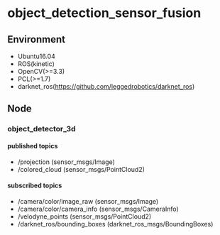 # object_detection_sensor_fusion

## Environment
- Ubuntu16.04
- ROS(kinetic)
- OpenCV(>=3.3)
- PCL(>=1.7)
- darknet_ros(https://github.com/leggedrobotics/darknet_ros)

## Node
### object_detector_3d
#### published topics
- /projection (sensor_msgs/Image)
- /colored_cloud (sensor_msgs/PointCloud2)
#### subscribed topics
- /camera/color/image_raw (sensor_msgs/Image)
- /camera/color/camera_info (sensor_msgs/CameraInfo)
- /velodyne_points (sensor_msgs/PointCloud2)
- /darknet_ros/bounding_boxes (darknet_ros_msgs/BoundingBoxes)
